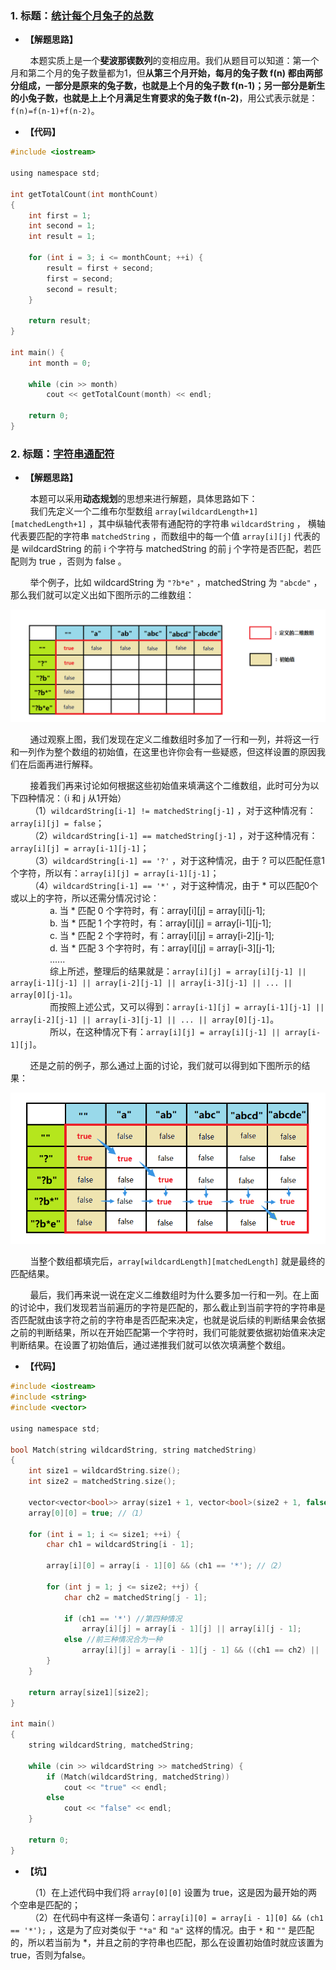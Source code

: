 ### 1. 标题：[统计每个月兔子的总数](https://www.nowcoder.com/practice/1221ec77125d4370833fd3ad5ba72395?tpId=37&&tqId=21260&rp=1&ru=/activity/oj&qru=/ta/huawei/question-ranking)
- **【解题思路】**<br>

&#160; &#160; &#160; &#160; 本题实质上是一个**斐波那锲数列**的变相应用。我们从题目可以知道：第一个月和第二个月的兔子数量都为1，但**从第三个月开始，每月的兔子数 f(n) 都由两部分组成，一部分是原来的兔子数，也就是上个月的兔子数 f(n-1)；另一部分是新生的小兔子数，也就是上上个月满足生育要求的兔子数 f(n-2)**，用公式表示就是：`f(n)=f(n-1)+f(n-2)`。<br>

- **【代码】**
```c ++
#include <iostream>

using namespace std;

int getTotalCount(int monthCount)
{
	int first = 1;
	int second = 1;
	int result = 1;

	for (int i = 3; i <= monthCount; ++i) {
		result = first + second;
		first = second;
		second = result;
	}

	return result;
}

int main() {
	int month = 0;

	while (cin >> month)
		cout << getTotalCount(month) << endl;

	return 0;
}
```

### 2. 标题：[字符串通配符](https://www.nowcoder.com/practice/43072d50a6eb44d2a6c816a283b02036?tpId=37&&tqId=21294&rp=1&ru=/activity/oj&qru=/ta/huawei/question-ranking)
- **【解题思路】**<br>

&#160; &#160; &#160; &#160; 本题可以采用**动态规划**的思想来进行解题，具体思路如下：<br>
&#160; &#160; &#160; &#160; 我们先定义一个二维布尔型数组 `array[wildcardLength+1][matchedLength+1]` ，其中纵轴代表带有通配符的字符串 `wildcardString` ， 横轴代表要匹配的字符串 `matchedString` ，而数组中的每一个值 `array[i][j]` 代表的是 wildcardString 的前 i 个字符与 matchedString 的前 j 个字符是否匹配，若匹配则为 true ，否则为 false 。<br>

&#160; &#160; &#160; &#160; 举个例子，比如 wildcardString 为 `"?b*e"` ，matchedString 为 `"abcde"` ，那么我们就可以定义出如下图所示的二维数组：<br>

![image](https://github.com/X-Perseverance/ProblemSet/blob/master/images/day18Array1.png)<br>

&#160; &#160; &#160; &#160; 通过观察上图，我们发现在定义二维数组时多加了一行和一列，并将这一行和一列作为整个数组的初始值，在这里也许你会有一些疑惑，但这样设置的原因我们在后面再进行解释。<br>

&#160; &#160; &#160; &#160; 接着我们再来讨论如何根据这些初始值来填满这个二维数组，此时可分为以下四种情况：（i 和 j 从1开始）<br>
&#160; &#160; &#160; &#160; （1）`wildcardString[i-1] != matchedString[j-1]` ，对于这种情况有：`array[i][j] = false`；<br>
&#160; &#160; &#160; &#160; （2）`wildcardString[i-1] == matchedString[j-1]` ，对于这种情况有：`array[i][j] = array[i-1][j-1]`；<br>
&#160; &#160; &#160; &#160; （3）`wildcardString[i-1] == '?'` ，对于这种情况，由于 ? 可以匹配任意1个字符，所以有：`array[i][j] = array[i-1][j-1]`；<br>
&#160; &#160; &#160; &#160; （4）`wildcardString[i-1] == '*'` ，对于这种情况，由于 * 可以匹配0个或以上的字符，所以还需分情况讨论：<br>
&#160; &#160; &#160; &#160; &#160; &#160; &#160; &#160; a. 当 * 匹配 0 个字符时，有：array[i][j] = array[i][j-1];<br>
&#160; &#160; &#160; &#160; &#160; &#160; &#160; &#160; b. 当 * 匹配 1 个字符时，有：array[i][j] = array[i-1][j-1];<br>
&#160; &#160; &#160; &#160; &#160; &#160; &#160; &#160; c. 当 * 匹配 2 个字符时，有：array[i][j] = array[i-2][j-1];<br>
&#160; &#160; &#160; &#160; &#160; &#160; &#160; &#160; d. 当 * 匹配 3 个字符时，有：array[i][j] = array[i-3][j-1];<br>
&#160; &#160; &#160; &#160; &#160; &#160; &#160; &#160; ......<br>
&#160; &#160; &#160; &#160; &#160; &#160; &#160; &#160; 综上所述，整理后的结果就是：`array[i][j] = array[i][j-1] || array[i-1][j-1] || array[i-2][j-1] || array[i-3][j-1] || ... || array[0][j-1]`。<br>
&#160; &#160; &#160; &#160; &#160; &#160; &#160; &#160; 而按照上述公式，又可以得到：`array[i-1][j] = array[i-1][j-1] || array[i-2][j-1] || array[i-3][j-1] || ... || array[0][j-1]`。<br>
&#160; &#160; &#160; &#160; &#160; &#160; &#160; &#160; 所以，在这种情况下有：`array[i][j] = array[i][j-1] || array[i-1][j]`。<br>

&#160; &#160; &#160; &#160; 还是之前的例子，那么通过上面的讨论，我们就可以得到如下图所示的结果：<br>

![image](https://github.com/X-Perseverance/ProblemSet/blob/master/images/day18Array2.png)<br>

&#160; &#160; &#160; &#160; 当整个数组都填完后，`array[wildcardLength][matchedLength]` 就是最终的匹配结果。<br>

&#160; &#160; &#160; &#160; 最后，我们再来说一说在定义二维数组时为什么要多加一行和一列。在上面的讨论中，我们发现若当前遍历的字符是匹配的，那么截止到当前字符的字符串是否匹配就由该字符之前的字符串是否匹配来决定，也就是说后续的判断结果会依据之前的判断结果，所以在开始匹配第一个字符时，我们可能就要依据初始值来决定判断结果。在设置了初始值后，通过递推我们就可以依次填满整个数组。<br>

- **【代码】**
```c ++
#include <iostream>
#include <string>
#include <vector>

using namespace std;

bool Match(string wildcardString, string matchedString)
{
	int size1 = wildcardString.size();
	int size2 = matchedString.size();

	vector<vector<bool>> array(size1 + 1, vector<bool>(size2 + 1, false));
	array[0][0] = true; //（1）

	for (int i = 1; i <= size1; ++i) {
		char ch1 = wildcardString[i - 1];

		array[i][0] = array[i - 1][0] && (ch1 == '*'); //（2）

		for (int j = 1; j <= size2; ++j) {
			char ch2 = matchedString[j - 1];

			if (ch1 == '*') //第四种情况
				array[i][j] = array[i - 1][j] || array[i][j - 1];
			else //前三种情况合为一种
				array[i][j] = array[i - 1][j - 1] && ((ch1 == ch2) || (ch1 == '?'));
		}
	}

	return array[size1][size2];
}

int main()
{
	string wildcardString, matchedString;

	while (cin >> wildcardString >> matchedString) {
		if (Match(wildcardString, matchedString))
			cout << "true" << endl;
		else
			cout << "false" << endl;
	}

	return 0;
}
```

- **【坑】**<br>

&#160; &#160; &#160; &#160; （1）在上述代码中我们将 `array[0][0]` 设置为 true，这是因为最开始的两个空串是匹配的；<br>
&#160; &#160; &#160; &#160; （2）在代码中有这样一条语句：`array[i][0] = array[i - 1][0] && (ch1 == '*');` ，这是为了应对类似于 `"*a"` 和 `"a"` 这样的情况。由于 `*` 和 `""` 是匹配的，所以若当前为 *，并且之前的字符串也匹配，那么在设置初始值时就应该置为true，否则为false。<br>
